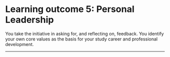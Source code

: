 # Learning outcome 5: Personal Leadership

You take the initiative in asking for, and reflecting on, feedback. You identify your own core values as the basis for your study career and professional development.

---